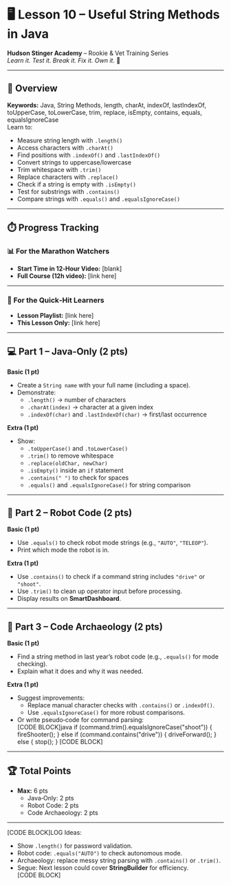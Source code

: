 # 🖥️ Lesson 10 – Useful String Methods in Java

**Hudson Stinger Academy** – Rookie & Vet Training Series  
_Learn it. Test it. Break it. Fix it. Own it._ 🐝

---

## 🎯 Overview
**Keywords:** Java, String Methods, length, charAt, indexOf, lastIndexOf, toUpperCase, toLowerCase, trim, replace, isEmpty, contains, equals, equalsIgnoreCase  
Learn to:
- Measure string length with `.length()`  
- Access characters with `.charAt()`  
- Find positions with `.indexOf()` and `.lastIndexOf()`  
- Convert strings to uppercase/lowercase  
- Trim whitespace with `.trim()`  
- Replace characters with `.replace()`  
- Check if a string is empty with `.isEmpty()`  
- Test for substrings with `.contains()`  
- Compare strings with `.equals()` and `.equalsIgnoreCase()`  

---

## ⏱️ Progress Tracking

### 📊 For the Marathon Watchers  
- **Start Time in 12‑Hour Video:** [blank]  
- **Full Course (12h video):** [link here]

---

### 🎯 For the Quick‑Hit Learners  
- **Lesson Playlist:** [link here]  
- **This Lesson Only:** [link here]

---

## 💻 Part 1 – Java‑Only (2 pts)

**Basic (1 pt)**  
- Create a `String name` with your full name (including a space).  
- Demonstrate:  
  - `.length()` → number of characters  
  - `.charAt(index)` → character at a given index  
  - `.indexOf(char)` and `.lastIndexOf(char)` → first/last occurrence  

**Extra (1 pt)**  
- Show:  
  - `.toUpperCase()` and `.toLowerCase()`  
  - `.trim()` to remove whitespace  
  - `.replace(oldChar, newChar)`  
  - `.isEmpty()` inside an `if` statement  
  - `.contains(" ")` to check for spaces  
  - `.equals()` and `.equalsIgnoreCase()` for string comparison  

---

## 🤖 Part 2 – Robot Code (2 pts)

**Basic (1 pt)**  
- Use `.equals()` to check robot mode strings (e.g., `"AUTO"`, `"TELEOP"`).  
- Print which mode the robot is in.  

**Extra (1 pt)**  
- Use `.contains()` to check if a command string includes `"drive"` or `"shoot"`.  
- Use `.trim()` to clean up operator input before processing.  
- Display results on **SmartDashboard**.  

---

## 📜 Part 3 – Code Archaeology (2 pts)

**Basic (1 pt)**  
- Find a string method in last year’s robot code (e.g., `.equals()` for mode checking).  
- Explain what it does and why it was needed.  

**Extra (1 pt)**  
- Suggest improvements:  
  - Replace manual character checks with `.contains()` or `.indexOf()`.  
  - Use `.equalsIgnoreCase()` for more robust comparisons.  
- Or write pseudo‑code for command parsing:  
  [CODE BLOCK]java
  if (command.trim().equalsIgnoreCase("shoot")) {
      fireShooter();
  } else if (command.contains("drive")) {
      driveForward();
  } else {
      stop();
  }
  [CODE BLOCK]  

---

## 🏆 Total Points
- **Max:** 6 pts  
  - Java‑Only: 2 pts  
  - Robot Code: 2 pts  
  - Code Archaeology: 2 pts

---

[CODE BLOCK]LOG
Ideas:
- Show `.length()` for password validation.  
- Robot code: `.equals("AUTO")` to check autonomous mode.  
- Archaeology: replace messy string parsing with `.contains()` or `.trim()`.  
- Segue: Next lesson could cover **StringBuilder** for efficiency.  
[CODE BLOCK]
